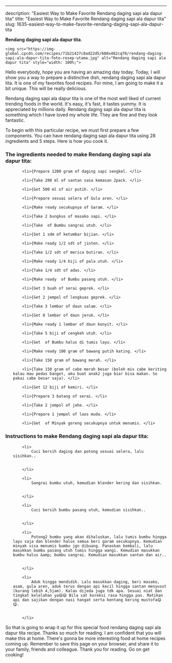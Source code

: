 ---
description: "Easiest Way to Make Favorite Rendang daging sapi ala dapur tita"
title: "Easiest Way to Make Favorite Rendang daging sapi ala dapur tita"
slug: 1635-easiest-way-to-make-favorite-rendang-daging-sapi-ala-dapur-tita

<p>
	<strong>Rendang daging sapi ala dapur tita</strong>. 
	
</p>
<p>
	
	<img src="https://img-global.cpcdn.com/recipes/71b21427c8ad22d5/680x482cq70/rendang-daging-sapi-ala-dapur-tita-foto-resep-utama.jpg" alt="Rendang daging sapi ala dapur tita" style="width: 100%;">
	
	
</p>
<p>
	Hello everybody, hope you are having an amazing day today. Today, I will show you a way to prepare a distinctive dish, rendang daging sapi ala dapur tita. It is one of my favorites food recipes. For mine, I am going to make it a bit unique. This will be really delicious.
</p>
	
<p>
	Rendang daging sapi ala dapur tita is one of the most well liked of current trending foods in the world. It's easy, it's fast, it tastes yummy. It is appreciated by millions daily. Rendang daging sapi ala dapur tita is something which I have loved my whole life. They are fine and they look fantastic.
</p>
<p>
	
</p>

<p>
To begin with this particular recipe, we must first prepare a few components. You can have rendang daging sapi ala dapur tita using 28 ingredients and 5 steps. Here is how you cook it.
</p>

<h3>The ingredients needed to make Rendang daging sapi ala dapur tita:</h3>

<ol>
	
		<li>{Prepare 1200 gram of daging sapi sengkel. </li>
	
		<li>{Take 200 ml of santan sasa kemasan 2pack. </li>
	
		<li>{Get 500 ml of air putih. </li>
	
		<li>{Prepare sesuai selera of Gula aren. </li>
	
		<li>{Make ready secukupnya of Garam. </li>
	
		<li>{Take 2 bungkus of masako sapi. </li>
	
		<li>{Take  of Bumbu sangrai utuh. </li>
	
		<li>{Get 1 sdm of ketumbar bijian. </li>
	
		<li>{Make ready 1/2 sdt of jinten. </li>
	
		<li>{Take 1/2 sdt of merica butiran. </li>
	
		<li>{Make ready 1/4 biji of pala utuh. </li>
	
		<li>{Take 1/4 sdt of adas. </li>
	
		<li>{Make ready  of Bumbu pasang utuh. </li>
	
		<li>{Get 3 buah of serai geprek. </li>
	
		<li>{Get 2 jempol of lengkuas geprek. </li>
	
		<li>{Take 3 lembar of daun salam. </li>
	
		<li>{Get 8 lembar of daun jeruk. </li>
	
		<li>{Make ready 1 lembar of daun kunyit. </li>
	
		<li>{Take 5 biji of cengkeh utuh. </li>
	
		<li>{Get  of Bumbu halus di tumis layu. </li>
	
		<li>{Make ready 100 gram of bawang putih kating. </li>
	
		<li>{Take 150 gram of bawang merah. </li>
	
		<li>{Take 150 gram of cabe merah besar (boleh mix cabe keriting kalau mau pedas banget, aku buat anak2 juga biar bisa makan. So pakai cabe besar saja). </li>
	
		<li>{Get 12 biji of kemiri. </li>
	
		<li>{Prepare 3 batang of serai. </li>
	
		<li>{Take 2 jempol of jahe. </li>
	
		<li>{Prepare 1 jempol of laos muda. </li>
	
		<li>{Get  of Minyak goreng secukupnya untuk menumis. </li>
	
</ol>
<p>
	
</p>

<h3>Instructions to make Rendang daging sapi ala dapur tita:</h3>

<ol>
	
		<li>
			Cuci bersih daging dan potong sesuai selera, lalu sisihkan..
			
			
		</li>
	
		<li>
			Sangrai bumbu utuh, kemudian blender kering dan sisihkan.
			
			
		</li>
	
		<li>
			Cuci bersih bumbu pasang utuh, kemudian sisihkan..
			
			
		</li>
	
		<li>
			Potong2 bumbu yang akan dihaluskan, lalu tumis bumbu hingga layu saja dan blender halus semua beri garam secukupnya. Kemudian minyak sisa menumis bumbu jgn dibuang. Panaskan kembali, lalu masukkan bumbu pasang utuh tumis hingga wangi. Kemudian masukkan bumbu halus &amp; bumbu sangrai. Kemudian masukkan santan dan air..
			
			
		</li>
	
		<li>
			Aduk hingga mendidih. Lalu masukkan daging, beri masako, asam, gula aren, aduk terus dengan api kecil hingga santan menyusut (kurang lebih 4,5jam). Kalau dijeda juga tdk apa. Sesuai niat dan tingkat kelelahan ya😄😄 Bila sat koreksi rasa hingga pas. Matikan api dan sajikan dengan nasi hangat serta kentang kering mustofa😋😋.
			
			
		</li>
	
</ol>

<p>
	
</p>

<p>
	So that is going to wrap it up for this special food rendang daging sapi ala dapur tita recipe. Thanks so much for reading. I am confident that you will make this at home. There's gonna be more interesting food at home recipes coming up. Remember to save this page on your browser, and share it to your family, friends and colleague. Thank you for reading. Go on get cooking!
</p>
